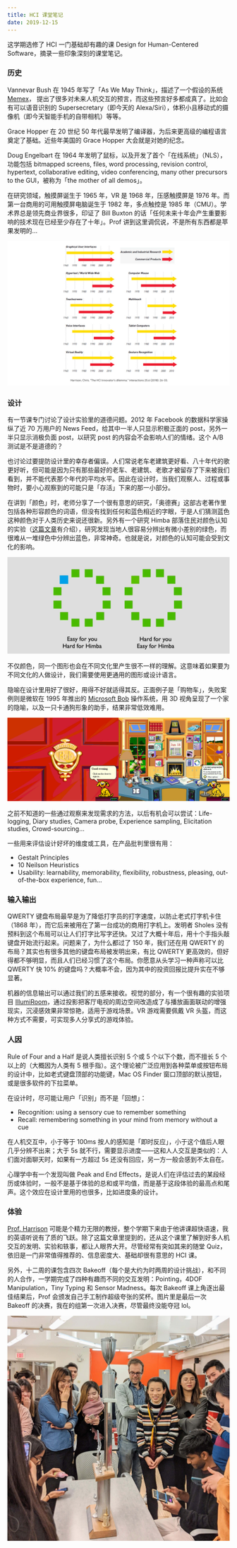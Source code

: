 ```yaml
---
title: HCI 课堂笔记
date: 2019-12-15
---
```


这学期选修了 HCI 一门基础却有趣的课 Design for Human-Centered Software，摘录一些印象深刻的课堂笔记。

### 历史

Vannevar Bush 在 1945 年写了「As We May Think」，描述了一个假设的系统 [Memex](https://en.wikipedia.org/wiki/Memex)， 提出了很多对未来人机交互的预言，而这些预言好多都成真了。比如会有可以语音识别的 Supersecretary（即今天的 Alexa/Siri），体积小且移动式的摄像机（即今天智能手机的自带相机）等等。

Grace Hopper 在 20 世纪 50 年代最早发明了编译器，为后来更高级的编程语言奠定了基础。近些年美国的 Grace Hopper 大会就是对她的纪念。

Doug Engelbart 在 1964 年发明了鼠标，以及开发了首个「在线系统」（NLS），功能包括 bitmapped screens, files, word processing, revision control, hypertext, collaborative editing, video conferencing, many other precursors to the GUI，被称为「the mother of all demos」。

在研究领域，触摸屏诞生于 1965 年，VR 是 1968 年，压感触摸屏是 1976 年。而第一台商用的可用触摸屏电脑诞生于 1982 年，多点触控是 1985 年（CMU）。学术界总是领先商业界很多，印证了 Bill Buxton 的话「任何未来十年会产生重要影响的技术现在已经至少存在了十年」。Prof 讲到这里调侃说，不是所有东西都是苹果发明的…

![image](./2019-12-15-A.jpg)

### 设计

有一节课专门讨论了设计实验里的道德问题。2012 年 Facebook 的数据科学家操纵了近 70 万用户的 News Feed，给其中一半人只显示积极正面的 post，另外一半只显示消极负面 post，以研究 post 的内容会不会影响人们的情绪。这个 A/B 测试是不是道德的？

也讨论过要提防设计里的幸存者偏误。人们常说老车老建筑更好看、八十年代的歌更好听，但可能是因为只有那些最好的老车、老建筑、老歌才被留存了下来被我们看到，并不能代表那个年代的平均水平。因此在设计时，当我们观察人、过程或事物时，要小心观察到的可能只是「存活」下来的那一小部分。

在讲到「颜色」时，老师分享了一个很有意思的研究，「奥德赛」这部古老著作里包括各种形容颜色的词语，但没有找到任何和蓝色相近的字眼，于是人们猜测蓝色这种颜色对于人类历史来说还很新。另外有一个研究 Himba 部落住民对颜色认知的实验（[这篇文章](https://www.gondwana-collection.com/blog/how-do-namibian-himbas-see-colour/)有介绍），研究发现当地人很容易分辨出有微小差别的绿色，而很难从一堆绿色中分辨出蓝色，非常神奇。也就是说，对颜色的认知可能会受到文化的影响。

![image](./2019-12-15-B.jpg)

不仅颜色，同一个图形也会在不同文化里产生很不一样的理解。这意味着如果要为不同文化的人做设计，我们需要使用更通用的图形或设计语言。

隐喻在设计里用好了很好，用得不好就适得其反。正面例子是「购物车」，失败案例则是微软在 1995 年推出的 [Microsoft Bob](https://en.wikipedia.org/wiki/Microsoft_Bob) 操作系统，用 3D 视角呈现了一个家的隐喻，以及一只卡通狗形象的助手，结果非常低效难用。

![image](./2019-12-15-C.jpg)

之前不知道的一些通过观察来发现需求的方法，以后有机会可以尝试：Life-logging, Diary studies, Camera probe, Experience sampling, Elicitation studies, Crowd-sourcing...

一些用来评估设计好坏的维度或工具，在产品批判里很有用：

- Gestalt Principles
- 10 Neilson Heuristics
- Usability: learnability, memorability, flexibility, robustness, pleasing, out-of-the-box experience, fun...

### 输入输出

QWERTY 键盘布局最早是为了降低打字员的打字速度，以防止老式打字机卡住（1868 年），而它后来被用在了第一台成功的商用打字机上。发明者 Sholes 没有预料到这个布局可以让人们打字比写字还快。又过了大概十年后，用十个手指头敲键盘开始流行起来。问题来了，为什么都过了 150 年，我们还在用 QWERTY 的布局？其实也有很多其他的键盘布局被发明出来，有比 QWERTY 更高效的，但好得都不够明显，而且人们已经习惯了这个布局。你愿意从头学习一种声称可以比 QWERTY 快 10% 的键盘吗？大概率不会，因为其中的投资回报比提升实在不够显著。

机器的信息输出可以通过我们的五感来接收。视觉的部分，有一个很有趣的实验项目 [IllumiRoom](https://www.youtube.com/watch?v=aA5dNoangbo)，通过投影把客厅电视的周边空间改造成了与播放画面联动的增强现实，沉浸感效果非常惊艳，适用于游戏场景。VR 游戏需要佩戴 VR 头盔，而这种方式不需要，可实现多人分享式的游戏体验。

### 人因

Rule of Four and a Half 是说人类擅长识别 5 个或 5 个以下个数，而不擅长 5 个以上的（大概因为人类有 5 根手指）。这个理论被广泛应用到各种菜单或按钮布局的设计中，比如老式键盘顶部的功能键，Mac OS Finder 窗口顶部的默认按钮，或是很多软件的下拉菜单。

在设计时，尽可能让用户「识别」而不是「回想」：

- Recognition: using a sensory cue to remember something
- Recall: remembering something in your mind from memory without a cue

在人机交互中，小于等于 100ms 按人的感知是「即时反应」，小于这个值后人眼几乎分辨不出来；大于 5s 就不行，需要显示进度——这和人人交互是类似的：人们面对面聊天时，如果有一方超过 5s 还没有回应，另一方一般会感到不太自在。

心理学中有一个发现叫做 Peak and End Effects，是说人们在评估过去的某段经历或体验时，一般不是基于体验的总和或平均值，而是基于这段体验的最高点和尾声。这个效应在设计里用的也很多，比如进度条的设计。

### 体验

[Prof. Harrison](<https://en.wikipedia.org/wiki/Chris_Harrison_(computer_scientist)>) 可能是个精力无限的教授，整个学期下来由于他讲课超快语速，我的英语听说有了质的飞跃。除了这篇文章里提到的，还从这个课里了解到好多人机交互的发明、实验和轶事，都让人眼界大开。尽管经常有突如其来的随堂 Quiz，依旧是一门非常值得推荐的、信息密度大、基础却很有意思的 HCI 课。

另外，十二周的课包含四次 Bakeoff（每个是大约为时两周的设计挑战），和不同的人合作，一学期完成了四种有趣而不同的交互发明：Pointing，4DOF Manipulation，Tiny Typing 和 Sensor Madness。每次 Bakeoff 课上角逐出最佳结果后，Prof 会颁发自己手工制作超级夸张的奖杯。图片里是最后一次 Bakeoff 的决赛，我在的组第一次进入决赛，尽管最终没能夺冠 lol。

![image](./2019-12-15-D.jpg)
